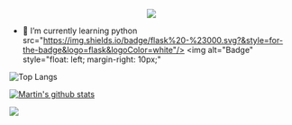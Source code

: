 <p align="center"><img src="https://i.imgur.com/A6bWGFl.gif"/></p>

- 🌱 I’m currently learning python src="https://img.shields.io/badge/flask%20-%23000.svg?&style=for-the-badge&logo=flask&logoColor=white"/>    <img alt="Badge" style="float: left; margin-right: 10px;"  

![Top Langs](https://github-readme-stats.vercel.app/api/top-langs/?username=Martin00088&theme=nord)

[![Martin's github stats](https://github-readme-stats.vercel.app/api?username=Martin00088&show_icons=true&theme=nord&hide=["contribs","issues"])](https://github.com/Martin00088)

[![](https://img.shields.io/badge/Gmail-Martinpro.099@gmail.com-red)](https://mail.google.com/mail/u/0/?tab=km#inbox)

